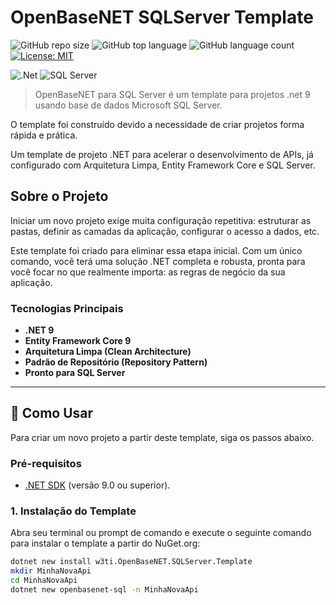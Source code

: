 # OpenBaseNET SQLServer Template

![GitHub repo size](https://img.shields.io/github/repo-size/britors/OpenBaseNETSqlServer)
![GitHub top language](https://img.shields.io/github/languages/top/britors/OpenBaseNETSqlServer)
![GitHub language count](https://img.shields.io/github/languages/count/britors/OpenBaseNETSqlServer)
[![License: MIT](https://img.shields.io/badge/License-MIT-yellow.svg)](https://opensource.org/licenses/MIT)

![.Net](https://img.shields.io/badge/.NET-5C2D91?style=for-the-badge&logo=.net&logoColor=white)
![SQL Server](https://img.shields.io/badge/SQL%20Server-CC2927?style=for-the-badge&logo=microsoft-sql-server&logoColor=white)

> OpenBaseNET para SQL Server é um template para projetos .net 9 usando base de dados Microsoft SQL Server.

O template foi construído devido a necessidade de criar projetos  forma rápida e prática.

Um template de projeto .NET para acelerar o desenvolvimento de APIs, já configurado com Arquitetura Limpa, Entity Framework Core e SQL Server.

## Sobre o Projeto

Iniciar um novo projeto exige muita configuração repetitiva: estruturar as pastas, definir as camadas da aplicação, configurar o acesso a dados, etc.

Este template foi criado para eliminar essa etapa inicial. Com um único comando, você terá uma solução .NET completa e robusta, pronta para você focar no que realmente importa: as regras de negócio da sua aplicação.

### Tecnologias Principais

* **.NET 9**
* **Entity Framework Core 9**
* **Arquitetura Limpa (Clean Architecture)**
* **Padrão de Repositório (Repository Pattern)**
* **Pronto para SQL Server**

---

## 🚀 Como Usar

Para criar um novo projeto a partir deste template, siga os passos abaixo.

### Pré-requisitos

* [.NET SDK](https://dotnet.microsoft.com/download) (versão 9.0 ou superior).

### 1. Instalação do Template

Abra seu terminal ou prompt de comando e execute o seguinte comando para instalar o template a partir do NuGet.org:

```bash
dotnet new install w3ti.OpenBaseNET.SQLServer.Template
mkdir MinhaNovaApi
cd MinhaNovaApi
dotnet new openbasenet-sql -n MinhaNovaApi
```
